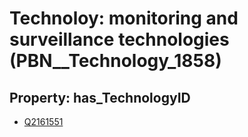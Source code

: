 # Technoloy: __monitoring and surveillance technologies__ (PBN__Technology_1858)

## Property: has_TechnologyID

* [Q2161551](Q2161551)

